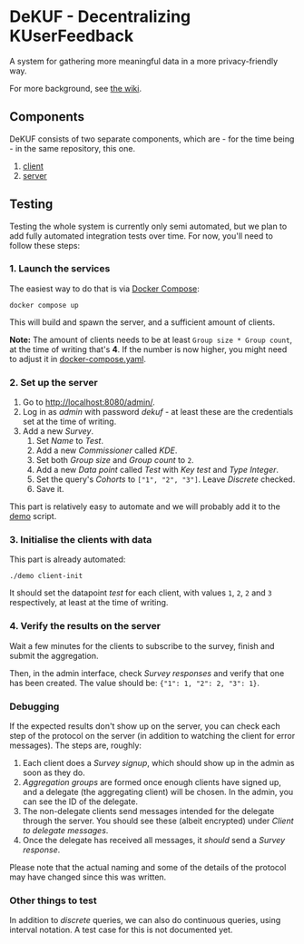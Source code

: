 # DeKUF - Decentralizing KUserFeedback

A system for gathering more meaningful data in a more privacy-friendly way.

For more background, see [the wiki][1].

## Components

DeKUF consists of two separate components, which are - for the time being - in
the same repository, this one.

1. [client](client)
2. [server](server)

## Testing

Testing the whole system is currently only semi automated, but we plan to add
fully automated integration tests over time. For now, you'll need to follow
these steps:

### 1. Launch the services

The easiest way to do that is via [Docker
Compose](https://docs.docker.com/compose/):

    docker compose up

This will build and spawn the server, and a sufficient amount of clients.

**Note:** The amount of clients needs to be at least `Group size * Group count`,
at the time of writing that's **4**. If the number is now higher, you might need
to adjust it in [docker-compose.yaml](docker-compose.yaml).

### 2. Set up the server

1. Go to [http://localhost:8080/admin/](http://localhost:8080/admin/).
2. Log in as _admin_ with password _dekuf_ - at least these are the credentials
   set at the time of writing.
3. Add a new _Survey_.
    1. Set _Name_ to _Test_.
    2. Add a new _Commissioner_ called _KDE_.
    3. Set both _Group size_ and _Group count_ to `2`.
    4. Add a new _Data point_ called _Test_ with _Key_ _test_ and _Type_
       _Integer_.
    5. Set the query's _Cohorts_ to `["1", "2", "3"]`. Leave _Discrete_ checked.
    6. Save it.

This part is relatively easy to automate and we will probably add it to the
[demo](demo) script.

### 3. Initialise the clients with data

This part is already automated:

    ./demo client-init

It should set the datapoint _test_ for each client, with values `1`, `2`, `2`
and `3` respectively, at least at the time of writing.

### 4. Verify the results on the server

Wait a few minutes for the clients to subscribe to the survey, finish and submit
the aggregation.

Then, in the admin interface, check _Survey responses_ and verify that one has
been created. The value should be: `{"1": 1, "2": 2, "3": 1}`.

### Debugging

If the expected results don't show up on the server, you can check each step of
the protocol on the server (in addition to watching the client for error
messages). The steps are, roughly:

1. Each client does a _Survey signup_, which should show up in the admin as soon
   as they do.
2. _Aggregation groups_ are formed once enough clients have signed up, and a
   delegate (the aggregating client) will be chosen. In the admin, you can see
   the ID of the delegate.
3. The non-delegate clients send messages intended for the delegate through the
   server. You should see these (albeit encrypted) under _Client to delegate
   messages_.
4. Once the delegate has received all messages, it _should_ send a _Survey
   response_.

Please note that the actual naming and some of the details of the protocol may
have changed since this was written.

### Other things to test

In addition to _discrete_ queries, we can also do continuous queries, using
interval notation. A test case for this is not documented yet.

[1]: https://gitlab.com/privact/dekuf/-/wikis/home
